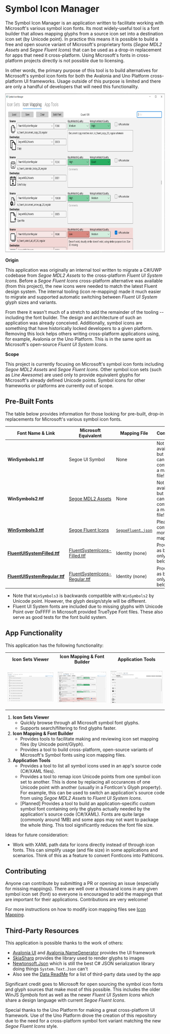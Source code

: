 # Symbol Icon Manager

The Symbol Icon Manager is an application written to facilitate working with Microsoft's various symbol icon fonts. Its most widely-useful tool is a font builder that allows mapping glyphs from a source icon set into a destination icon set (by Unicode point). In practice this means it is possible to build a free and open source variant of Microsoft's proprietary fonts (*Segoe MDL2 Assets* and *Segoe Fluent Icons*) that can be used as a drop-in replacement for apps that need it cross-platform. Using Microsoft's fonts in cross-platform projects directly is not possible due to licensing.

In other words, the primary purpose of this tool is to build alternatives for Microsoft's symbol icon fonts for both the Avalonia and Uno Platform cross-platform UI frameworks. Usage outside of this purpose is limited and there are only a handful of developers that will need this functionality.

<p align="center">
  <img src="https://github.com/robloo/SymbolIconManager/raw/main/Docs/Images/IconMappingView.png" height="500px">
</p>

**Origin**

This application was originally an internal tool written to migrate a C#/UWP codebase from *Segoe MDL2 Assets* to the cross-platform *Fluent UI System Icons*. Before a *Segoe Fluent Icons* cross-platform alternative was available (from this project), the new icons were needed to match the latest Fluent design system. The internal tooling (icon re-mapping) made it much easier to migrate and supported automatic switching between *Fluent UI System* glyph sizes and variants.

From there it wasn't much of a stretch to add the remainder of the tooling -- including the font builder. The design and architecture of such an application was already conceived. Additionally, symbol icons are something that have historically locked developers to a given platform. Removing this lock helps others writing cross-platform applications using, for example, Avalonia or the Uno Platform. This is in the same spirit as Microsoft's open-source *Fluent UI System Icons*.

**Scope**

This project is currently focusing on Microsoft's symbol icon fonts including *Segoe MDL2 Assets* and *Segoe Fluent Icons*. Other symbol icon sets (such as *Line Awesome*) are used only to provide equivalent glyphs for Microsoft's already defined Unicode points. Symbol icons for other frameworks or platforms are currently out of scope.

## Pre-Built Fonts

The table below provides information for those looking for pre-built, drop-in replacements for Microsoft's various symbol icon fonts.

| Font Name & Link  | Microsoft Equivalent | Mapping File | Comments |
|-------------------|----------------------|--------------|----------|
| **WinSymbols1.ttf** | Segoe UI Symbol | None | Not available, but you can contribute a mapping file! |
| **WinSymbols2.ttf** | [Segoe MDL2 Assets](https://docs.microsoft.com/en-us/windows/apps/design/style/segoe-ui-symbol-font) | None | Not available, but you can contribute a mapping file! |
| [**WinSymbols3.ttf**](https://github.com/robloo/SymbolIconManager/blob/main/Fonts/WinSymbols3.ttf) | [Segoe Fluent Icons](https://docs.microsoft.com/en-us/windows/apps/design/style/segoe-fluent-icons-font) | [`SegoeFluent.json`](https://github.com/robloo/SymbolIconManager/blob/main/Source/Data/Mappings/SegoeFluent.json) | Please contribute more mappings! |
| [**FluentUISystemFilled.ttf**](https://github.com/robloo/SymbolIconManager/blob/main/Fonts/FluentUISystemFilled.ttf) | [FluentSystemIcons-Filled.ttf](https://github.com/microsoft/fluentui-system-icons/blob/master/fonts/FluentSystemIcons-Filled.ttf) | Identity (none) | Provided as bug-fix only (see below) |
| [**FluentUISystemRegular.ttf**](https://github.com/robloo/SymbolIconManager/blob/main/Fonts/FluentUISystemRegular.ttf) | [FluentSystemIcons-Regular.ttf](https://github.com/microsoft/fluentui-system-icons/blob/master/fonts/FluentSystemIcons-Regular.ttf) | Identity (none) | Provided as bug-fix only (see below) |
 
 * Note that `WinSymbols3` is backwards compatible with `WinSymbols2` by Unicode point. However, the glyph design/style will be different.
 * Fluent UI System fonts are included due to missing glyphs with Unicode Point over 0xFFFF in Microsoft provided TrueType Font files. These also serve as good tests for the font build system.

## App Functionality

This application has the following functionality:

<table>
  <tr>
    <th><b>Icon Sets Viewer</b></th> 
    <th><b>Icon Mapping & Font Builder</b></th>
    <th><b>Application Tools</b></th>
  </tr>
  <tr>
    <td>
      <p align="center">
        <img src="https://github.com/robloo/SymbolIconManager/raw/main/Docs/Images/IconSetsView.png" width="300px">
      </p>
    </td>
    <td>
      <p align="center">
        <img src="https://github.com/robloo/SymbolIconManager/raw/main/Docs/Images/IconMappingView.png" width="300px">
      </p>
    </td>
    <td>
      <p align="center">
        <img src="https://github.com/robloo/SymbolIconManager/raw/main/Docs/Images/AppToolsView.png" width="300px">
      </p>
    </td>
  </tr>
</table>

 1. **Icon Sets Viewer**
     * Quickly browse through all Microsoft symbol font glyphs.
     * Supports search/filtering to find glyphs faster.
 1. **Icon Mapping & Font Builder**
     * Provides tools to facilitate making and reviewing icon set mapping files (by Unicode point/Glyph).
     * Provides a tool to build cross-platform, open-source variants of Microsoft's Symbol fonts using icon mapping files.
 1. **Application Tools**
     * Provides a tool to list all symbol icons used in an app's source code (C#/XAML files).
     * Provides a tool to remap icon Unicode points from one symbol icon set to another. This is done by replacing all occurances of one Unicode point with another (usually in a FontIcon's Glyph property). For example, this can be used to switch an application's source code from using *Segoe MDL2 Assets* to *Fluent UI System Icons*. 
     * [Planned] Provides a tool to build an application-specific custom symbol font containing only the glyphs actually needed by the application's source code (C#/XAML). Fonts are quite large (commonly around 1MB) and some apps may not want to package the whole thing. This tool significantly reduces the font file size.

Ideas for future consideration:
 * Work with XAML path data for icons directly instead of through icon fonts. This can simplify usage (and file size) in some applications and scenarios. Think of this as a feature to convert FontIcons into PathIcons.

## Contributing

Anyone can contribute by submitting a PR or opening an issue (especially for missing mappings). There are well over a thousand icons in any given symbol icon set (font) so everyone is encouraged to add the mappings that are important for their applications. Contributions are very welcome!

For more instructions on how to modify icon mapping files see [Icon Mapping](https://github.com/robloo/SymbolIconManager/blob/main/Docs/IconMapping.md).

## Third-Party Resources

This application is possible thanks to the work of others:

 * [Avalonia UI](https://www.avaloniaui.net/) and [Avalonia.NameGenerator](https://github.com/AvaloniaUI/Avalonia.NameGenerator) provides the UI framework
 * [SkiaSharp](https://github.com/mono/SkiaSharp) provides the library used to render glyphs to images
 * [Newtonsoft.Json](https://github.com/JamesNK/Newtonsoft.Json) which is still the best C# JSON serialization library doing things `System.Text.Json` can't
 * Also see the [Data ReadMe](https://github.com/robloo/SymbolIconManager/tree/main/Source/Data#readme) for a list of third-party data used by the app

Significant credit goes to Microsoft for open sourcing the symbol icon fonts and glyph sources that make most of this possible. This includes the older WinJS *Symbols* font as well as the newer *Fluent UI System Icons* which share a design language with current *Segoe Fluent Icons*.

Special thanks to the Uno Platform for making a great cross-platform UI framework. Use of the Uno Platform drove the creation of this repository due to the need for a cross-platform symbol font variant matching the new *Segoe Fluent Icons* style.
